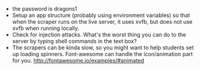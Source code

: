 - the password is dragons1
- Setup an app structure (probably using environment variables) so that when the scraper runs on the live server, it uses xvfb, but does not use xvfb when running locally. 
- Check for injection attacks. What's the worst thing you can do to the server by typing shell commands in the text box?
- The scrapers can be kinda slow, so you might want to help students set up loading spinners. Font-awesome can handle the icon/animation part for you. http://fontawesome.io/examples/#animated
